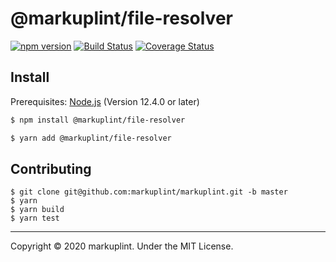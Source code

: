 # @markuplint/file-resolver

[![npm version](https://badge.fury.io/js/%40markuplint%2Ffile-resolver.svg)](https://www.npmjs.com/package/@markuplint/file-resolver)
[![Build Status](https://travis-ci.org/markuplint/markuplint.svg?branch=master)](https://travis-ci.org/markuplint/markuplint)
[![Coverage Status](https://coveralls.io/repos/github/markuplint/markuplint/badge.svg?branch=master)](https://coveralls.io/github/markuplint/markuplint?branch=master)

## Install

Prerequisites: [Node.js](https://nodejs.org) (Version 12.4.0 or later)

```sh
$ npm install @markuplint/file-resolver

$ yarn add @markuplint/file-resolver
```

## Contributing

```
$ git clone git@github.com:markuplint/markuplint.git -b master
$ yarn
$ yarn build
$ yarn test
```

---

Copyright &copy; 2020 markuplint. Under the MIT License.
